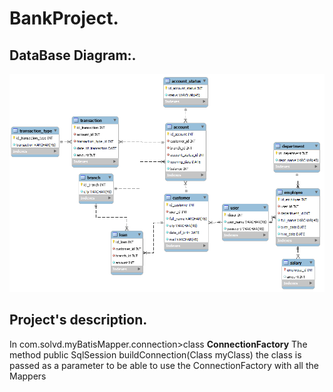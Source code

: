 # BankProject.


## DataBase Diagram:.
![Image text](https://github.com/erika-rodriguez/BankProject/blob/master/src/main/resources/EER%20Diagram%20Bank.png)

## Project's description.
In com.solvd.myBatisMapper.connection>class **ConnectionFactory**
The method public SqlSession buildConnection(Class myClass) the class is passed as a parameter to be able to use the ConnectionFactory with all the Mappers
